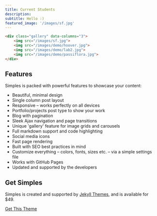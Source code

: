 ```yaml
---
title: Current Students
description:
subtitle: Hello :)
featured_image: '/images/sf.jpg'
---
```


```html
<div class="gallery" data-columns="3">
    <img src="/images/sf.jpg">
    <img src="/images/demo/hoover.jpg">
    <img src="/images/demo/lab2.jpg">
    <img src="/images/demo/passiflora.jpg">
</div>
```

## Features

Simples is packed with powerful features to showcase your content:

* Beautiful, minimal design
* Single column post layout
* Responsive – works perfectly on all devices
* Portfolio/projects post type to show your work
* Blog with pagination
* Sleek Ajax navigation and page transitions
* Unique 'gallery' feature for image grids and carousels
* Full markdown support and code highlighting
* Social media icons
* Fast page rendering
* Built with SEO best practices in mind
* Customize everything – colors, fonts, sizes etc. – via a simple settings file
* Works with GitHub Pages
* Updated and supported by the developers

## Get Simples

Simples is created and supported by [Jekyll Themes](https://jekyllthemes.io), and is available for $49.

<a href="https://jekyllthemes.io/theme/simples-blog-jekyll-theme" class="button button--large">Get This Theme</a>